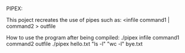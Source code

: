 PIPEX:

This poject recreates the use of pipes such as:
<infile command1 | command2 > outfile

How to use the program after being compiled:
./pipex infile command1 command2 outfile
./pipex hello.txt "ls -l" "wc -l" bye.txt
